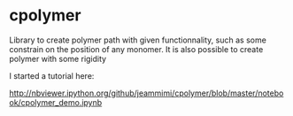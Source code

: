cpolymer
========

Library to create polymer path with given functionnality, such as
some constrain on the position of any monomer.
It is also possible to create polymer with some rigidity

I started a tutorial here:

http://nbviewer.ipython.org/github/jeammimi/cpolymer/blob/master/notebook/cpolymer_demo.ipynb
